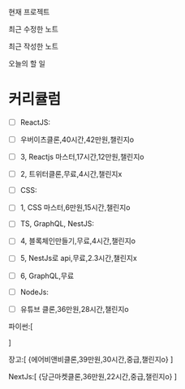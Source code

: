 
현재 프로젝트

최근 수정한 노트

최근 작성한 노트

오늘의 할 일

# 커리큘럼

- [ ] ReactJS:
- [ ] 우버이츠클론,40시간,42만원,챌린지o
- [ ] 3, Reactjs 마스터,17시간,12만원,챌린지o
- [ ] 2, 트위터클론,무료,4시간,챌린지x

- [ ] CSS:
- [ ] 1, CSS 마스터,6만원,15시간,챌린지o

- [ ] TS, GraphQL, NestJS: 
- [ ] 4, 블록체인만들기,무료,4시간,챌린지o
- [ ] 5, NestJs로 api,무료,2.3시간,챌린지x
- [ ] 6, GraphQL,무료

 - [ ] NodeJs:
 - [ ] 유튜브 클론,36만원,28시간,챌린지o

파이썬:[

]

장고:[
{에어비앤비클론,39만원,30시간,중급,챌린지o}
]

NextJs:[
{당근마켓클론,36만원,22시간,중급,챌린지o}
]